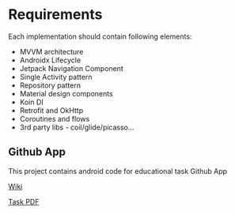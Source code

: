 # Requirements

Each implementation should contain following elements:

- MVVM architecture
- Androidx Lifecycle
- Jetpack Navigation Component
- Single Activity pattern
- Repository pattern
- Material design components
- Koin DI
- Retrofit and OkHttp
- Coroutines and flows
- 3rd party libs - coil/glide/picasso...

## Github App

This project contains android code for educational task Github App

[Wiki](https://gitlab.com/dice-mobile/android/template-github-task/-/wikis/home)

[Task PDF](/docs/task_github.pdf)

